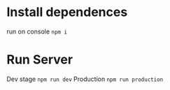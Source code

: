 # Install dependences
run on console `npm i`

# Run Server
Dev stage `npm run dev`
Production `npm run production` 